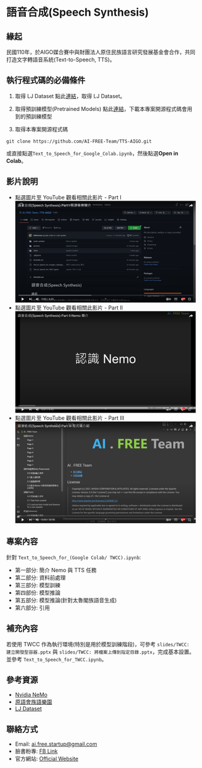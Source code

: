 # 語音合成(Speech Synthesis)

## 緣起
民國110年，於AIGO媒合賽中與財團法人原住民族語言研究發展基金會合作，共同打造文字轉語音系統(Text-to-Speech, TTS)。

## 執行程式碼的必備條件
1. 取得 LJ Dataset
點此[連結](https://keithito.com/LJ-Speech-Dataset/)，取得 LJ Dataset。

2. 取得預訓練模型(Pretrained Models)
點此[連結](https://drive.google.com/drive/u/3/folders/1FhLjoT3FdTdo2b_sYziOcy59YURC4v59)，下載本專案開源程式碼會用到的預訓練模型

3. 取得本專案開源程式碼
```
git clone https://github.com/AI-FREE-Team/TTS-AIGO.git
```
或直接點選`Text_to_Speech_for_Google_Colab.ipynb`，然後點選**Open in Colab**。

## 影片說明
* 點選圖片至 YouTube 觀看相關此影片 - Part I
[![EP1](https://raw.githubusercontent.com/AI-FREE-Team/TTS-AIGO/main/pictures/EP1.png)](https://youtu.be/Q6DhZMei43M)
* 點選圖片至 YouTube 觀看相關此影片 - Part II
[![EP2](https://raw.githubusercontent.com/AI-FREE-Team/TTS-AIGO/main/pictures/EP2.png)](https://youtu.be/dTS7WkBMyuw)
* 點選圖片至 YouTube 觀看相關此影片 - Part III
[![EP3](https://raw.githubusercontent.com/AI-FREE-Team/TTS-AIGO/main/pictures/EP3.png)](https://youtu.be/zBbdYIyu-WI)

## 專案內容
針對 `Text_to_Speech_for_(Google Colab/ TWCC).ipynb`:
* 第一部分: 簡介 Nemo 與 TTS 任務
* 第二部分: 資料前處理
* 第三部分: 模型訓練
* 第四部份: 模型推論
* 第五部分: 模型推論(針對太魯閣族語音生成)
* 第六部分: 引用

## 補充內容
若使用 TWCC 作為執行環境(特別是用於模型訓練階段)，可參考 `slides/TWCC: 建立開發型容器.pptx` 與 `slides/TWCC: 將檔案上傳到指定目錄.pptx`，完成基本設置。並參考 `Text_to_Speech_for_TWCC.ipynb`。

## 參考資源
* [Nvidia NeMo](https://docs.nvidia.com/deeplearning/nemo/user-guide/docs/en/stable/tts/intro.html)
* [原語會族語樂園](https://web.klokah.tw/essay/)
* [LJ Dataset](https://keithito.com/LJ-Speech-Dataset/)

## 聯絡方式
* Email: ai.free.startup@gmail.com
* 臉書粉專: [FB Link](https://www.facebook.com/aifreeteam)
* 官方網站: [Official Website](https://ai-free-team.github.io/)